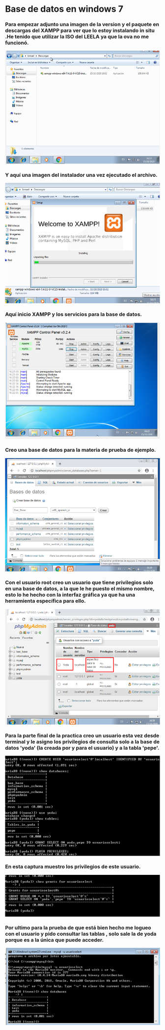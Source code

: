 # Base de datos en windows 7

### Para empezar adjunto una imagen de la version y el paquete en descargas del XAMPP para ver que lo estoy instalando in situ .He tenido que utilizar la ISO del LEELA ya que la ova no me funcionó.
![](/trim1/practicas/ud1/1.png)
### Y aquí una imagen del instalador una vez ejecutado el archivo.
![](/trim1/practicas/ud1/2.png)
### Aquí inicio XAMPP y los servicios para la base de datos.
![](/trim1/practicas/ud1/4.png)
### Creo una base de datos para la materia de prueba de ejemplo.
![](/trim1/practicas/ud1/5.png)
### Con el usuario root creo un usuario que tiene privilegios solo en una base de datos, a la que le he puesto el mismo nombre, esto lo he hecho con la interfaz gráfica ya que ha una herramienta específica para ello.
![](/trim1/practicas/ud1/6.png)
### Para la parte final de la practica creo un usuario esta vez desde terminal y le asigno los privilegios de consulta solo a la base de datos 'yoda' (la creada por y para el usuario) y a la tabla 'pepe'.
![](/trim1/practicas/ud1/8.png)
### En esta captura muestro los privilegios de este usuario.
![](/trim1/practicas/ud1/9.png)
### Por ultimo para la prueba de que está bien hecho me logueo con el usuario y pido consultar las tablas , solo sale la de yoda porque es a la única que puede acceder.
![](/trim1/practicas/ud1/12.png)

